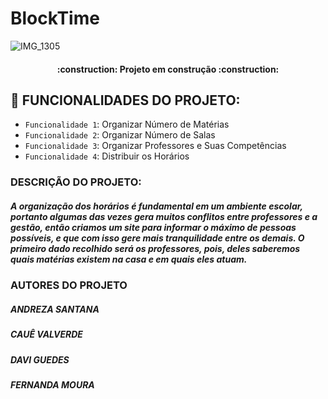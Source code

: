 # BlockTime

![IMG_1305](https://user-images.githubusercontent.com/132064264/235139197-1a5c9f57-a3c2-4b91-9b34-34e4d484c841.jpg)
<h4 align="center"> 
    :construction:  Projeto em construção  :construction:
</h4>

## :hammer: FUNCIONALIDADES DO PROJETO:

- `Funcionalidade 1`: Organizar Número de  Matérias 
- `Funcionalidade 2`: Organizar Número de Salas
- `Funcionalidade 3`: Organizar Professores e Suas Competências 
- `Funcionalidade 4`: Distribuir os Horários 

### DESCRIÇÃO DO PROJETO:  
##### A organização dos horários é fundamental em um ambiente escolar, portanto algumas das vezes gera muitos conflitos entre professores e a gestão, então criamos um site para informar o máximo de pessoas possíveis, e que com isso gere mais tranquilidade entre os demais. O primeiro dado recolhido será os professores, pois, deles saberemos quais matérias existem na casa e em quais eles atuam.

### AUTORES DO PROJETO
##### ANDREZA SANTANA
##### CAUÊ VALVERDE
##### DAVI GUEDES
##### FERNANDA MOURA
